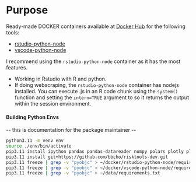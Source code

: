 # Purpose

Ready-made DOCKER containers available at [Docker Hub](https://hub.docker.com/repositories/risktoollib) for the following tools:

+ [rstudio-python-node](https://hub.docker.com/repository/docker/risktoollib/rstudio-python-node/general)
+ [vscode-python-node](https://hub.docker.com/repository/docker/risktoollib/vscode-python-node/general)

I recommend using the `rstudio-python-node` container as it has the most features.

+ Working in Rstudio with R and python.
+ If doing webscraping, the `rstudio-python-node` container has nodejs installed. You can execute .js in an R code chunk using the `system()` function and setting the `intern=TRUE` argument to so it returns the output within the session environment.

#### Building Python Envs

-- this is documentation for the package maintainer --

``` bash
python3.11 -m venv env
source ./env/bin/activate
pip3.11 install ipython pandas pandas-datareader numpy polars plotly plotnine pyarrow scipy yfinance streamlit manim 
pip3.11 install git+https://github.com/bbcho/risktools-dev.git
pip3.11 freeze | grep -v "pyobjc" > ~/docker/rstudio-python-node/requirements.txt
pip3.11 freeze | grep -v "pyobjc" > ~/docker/vscode-python-node/requirements.txt
pip3.11 freeze | grep -v "pyobjc" > ~/data/requirements.txt
```